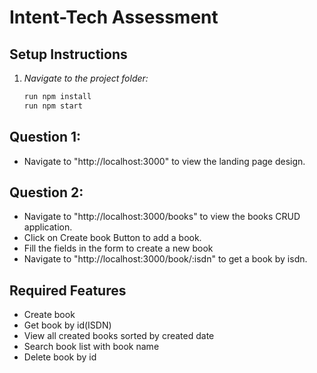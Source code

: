 # Intent-Tech Assessment

## Setup Instructions

1. *Navigate to the project folder:*
   ```bash
   run npm install
   run npm start
   ```
## Question 1: 
- Navigate to "http://localhost:3000" to view the landing page design.

## Question 2: 
- Navigate to "http://localhost:3000/books" to view the books CRUD application.
- Click on Create book Button to add a book. 
- Fill the fields in the form to create a new book
- Navigate to "http://localhost:3000/book/:isdn" to get a book by isdn.

## Required Features
- Create book
- Get book by id(ISDN)
- View all created books sorted by created date
- Search book list with book name
- Delete book by id
